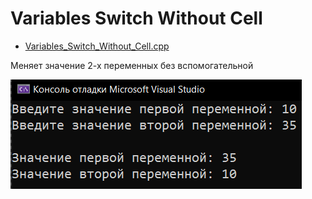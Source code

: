 # Variables Switch Without Cell
* [Variables_Switch_Without_Cell.cpp](Variables_Switch_Without_Cell.cpp)
<p>Меняет значение 2-х переменных без вспомогательной</p>
<img src="/images/Variables_Switch_Without_Cell.png">